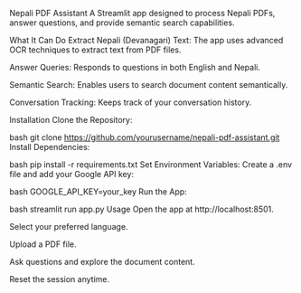 Nepali PDF Assistant
A Streamlit app designed to process Nepali PDFs, answer questions, and provide semantic search capabilities.

What It Can Do
Extract Nepali (Devanagari) Text: The app uses advanced OCR techniques to extract text from PDF files.

Answer Queries: Responds to questions in both English and Nepali.

Semantic Search: Enables users to search document content semantically.

Conversation Tracking: Keeps track of your conversation history.

Installation
Clone the Repository:

bash
git clone https://github.com/yourusername/nepali-pdf-assistant.git
Install Dependencies:

bash
pip install -r requirements.txt
Set Environment Variables:
Create a .env file and add your Google API key:

bash
GOOGLE_API_KEY=your_key
Run the App:

bash
streamlit run app.py
Usage
Open the app at http://localhost:8501.

Select your preferred language.

Upload a PDF file.

Ask questions and explore the document content.

Reset the session anytime.